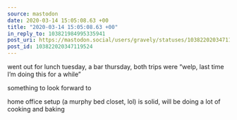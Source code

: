 ```yaml
---
source: mastodon
date: 2020-03-14 15:05:08.63 +00
title: "2020-03-14 15:05:08.63 +00"
in_reply_to: 103821984995335941
post_uri: https://mastodon.social/users/gravely/statuses/103822020347119524
post_id: 103822020347119524
---
```

went out for lunch tuesday, a bar thursday, both trips were “welp, last time I’m doing this for a while”

something to look forward to

home office setup (a murphy bed closet, lol) is solid, will be doing a lot of cooking and baking


